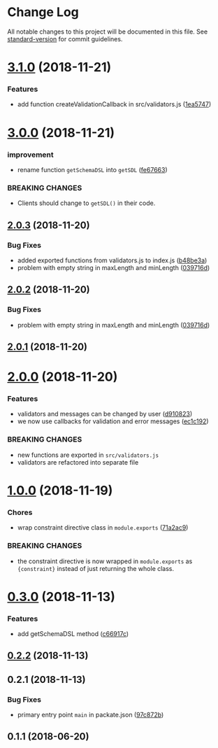 # Change Log

All notable changes to this project will be documented in this file. See [standard-version](https://github.com/conventional-changelog/standard-version) for commit guidelines.

<a name="3.1.0"></a>
# [3.1.0](https://github.com/vsimko/node-graphql-constraint-lambda/compare/v3.0.0...v3.1.0) (2018-11-21)


### Features

* add function createValidationCallback in src/validators.js ([1ea5747](https://github.com/vsimko/node-graphql-constraint-lambda/commit/1ea5747))



<a name="3.0.0"></a>
# [3.0.0](https://github.com/vsimko/node-graphql-constraint-lambda/compare/v2.0.3...v3.0.0) (2018-11-21)


### improvement

* rename function `getSchemaDSL` into `getSDL` ([fe67663](https://github.com/vsimko/node-graphql-constraint-lambda/commit/fe67663))


### BREAKING CHANGES

* Clients should change to `getSDL()` in their code.



<a name="2.0.3"></a>
## [2.0.3](https://github.com/vsimko/node-graphql-constraint-lambda/compare/v2.0.1...v2.0.3) (2018-11-20)


### Bug Fixes

* added exported functions from validators.js to index.js ([b48be3a](https://github.com/vsimko/node-graphql-constraint-lambda/commit/b48be3a))
* problem with empty string in maxLength and minLength ([039716d](https://github.com/vsimko/node-graphql-constraint-lambda/commit/039716d))



<a name="2.0.2"></a>
## [2.0.2](https://github.com/vsimko/node-graphql-constraint-lambda/compare/v2.0.1...v2.0.2) (2018-11-20)


### Bug Fixes

* problem with empty string in maxLength and minLength ([039716d](https://github.com/vsimko/node-graphql-constraint-lambda/commit/039716d))



<a name="2.0.1"></a>
## [2.0.1](https://github.com/vsimko/node-graphql-constraint-lambda/compare/v2.0.0...v2.0.1) (2018-11-20)



<a name="2.0.0"></a>
# [2.0.0](https://github.com/vsimko/node-graphql-constraint-lambda/compare/v1.0.0...v2.0.0) (2018-11-20)


### Features

* validators and messages can be changed by user ([d910823](https://github.com/vsimko/node-graphql-constraint-lambda/commit/d910823))
* we now use callbacks for validation and error messages ([ec1c192](https://github.com/vsimko/node-graphql-constraint-lambda/commit/ec1c192))


### BREAKING CHANGES

* new functions are exported in `src/validators.js`
* validators are refactored into separate file



<a name="1.0.0"></a>
# [1.0.0](https://github.com/vsimko/node-graphql-constraint-lambda/compare/v0.3.0...v1.0.0) (2018-11-19)


### Chores

* wrap constraint directive class in `module.exports` ([71a2ac9](https://github.com/vsimko/node-graphql-constraint-lambda/commit/71a2ac9))


### BREAKING CHANGES

* the constraint directive is now wrapped  in
`module.exports` as `{constraint}` instead of just returning the
whole class.



<a name="0.3.0"></a>
# [0.3.0](https://github.com/vsimko/node-graphql-constraint-lambda/compare/v0.2.2...v0.3.0) (2018-11-13)


### Features

* add getSchemaDSL method ([c66917c](https://github.com/vsimko/node-graphql-constraint-lambda/commit/c66917c))



<a name="0.2.2"></a>
## [0.2.2](https://github.com/vsimko/node-graphql-constraint-lambda/compare/v0.2.1...v0.2.2) (2018-11-13)



<a name="0.2.1"></a>
## 0.2.1 (2018-11-13)


### Bug Fixes

* primary entry point `main` in packate.json ([97c872b](https://github.com/vsimko/node-graphql-constraint-lambda/commit/97c872b))



<a name="0.1.1"></a>
## 0.1.1 (2018-06-20)
